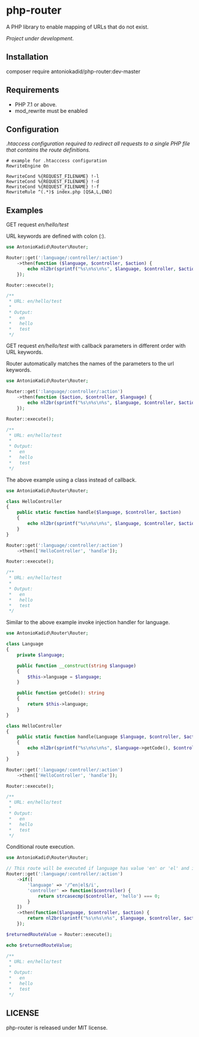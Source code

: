 # php-router

A PHP library to enable mapping of URLs that do not exist.

*Project under development.*

## Installation

composer require antoniokadid/php-router:dev-master

## Requirements

* PHP 7.1 or above.
* mod_rewrite must be enabled

## Configuration
*.htaccess configuration required to redirect all requests to a single PHP file that contains the route definitions.*

```apacheconfig
# example for .htacccess configuration
RewriteEngine On

RewriteCond %{REQUEST_FILENAME} !-l
RewriteCond %{REQUEST_FILENAME} !-d
RewriteCond %{REQUEST_FILENAME} !-f
RewriteRule ^(.*)$ index.php [QSA,L,END]
```

## Examples

GET request *en/hello/test*

URL keywords are defined with colon (:).

```php
use AntonioKadid\Router\Router;

Router::get(':language/:controller/:action')
    ->then(function ($language, $controller, $action) {
        echo nl2br(sprintf("%s\n%s\n%s", $language, $controller, $action));
    });

Router::execute();

/**
 * URL: en/hello/test
 *
 * Output:
 *   en
 *   hello
 *   test
 */
```

GET request *en/hello/test* with callback parameters in different order with URL keywords.

Router automatically matches the names of the parameters to the url keywords.

```php
use AntonioKadid\Router\Router;

Router::get(':language/:controller/:action')
    ->then(function ($action, $controller, $language) {
        echo nl2br(sprintf("%s\n%s\n%s", $language, $controller, $action));
    });

Router::execute();

/**
 * URL: en/hello/test
 *
 * Output:
 *   en
 *   hello
 *   test
 */
```

The above example using a class instead of callback.

```php
use AntonioKadid\Router\Router;

class HelloController
{
    public static function handle($language, $controller, $action)
    {
        echo nl2br(sprintf("%s\n%s\n%s", $language, $controller, $action));
    }
}

Router::get(':language/:controller/:action')
    ->then(['HelloController', 'handle']);

Router::execute();

/**
 * URL: en/hello/test
 *
 * Output:
 *   en
 *   hello
 *   test
 */
```

Similar to the above example invoke injection handler for language.

```php
use AntonioKadid\Router\Router;

class Language
{
    private $language;

    public function __construct(string $language)
    {
        $this->language = $language;
    }

    public function getCode(): string
    {
        return $this->language;
    }
}

class HelloController
{
    public static function handle(Language $language, $controller, $action)
    {
        echo nl2br(sprintf("%s\n%s\n%s", $language->getCode(), $controller, $action));
    }
}

Router::get(':language/:controller/:action')
    ->then(['HelloController', 'handle']);

Router::execute();

/**
 * URL: en/hello/test
 *
 * Output:
 *   en
 *   hello
 *   test
 */
```

Conditional route execution.

```php
use AntonioKadid\Router\Router;

// This route will be executed if language has value 'en' or 'el' and if controller has value 'hello'.
Router::get(':language/:controller/:action')
    ->if([
        'language' => '/^en|el$/i',
        'controller' => function($controller) {
            return strcasecmp($controller, 'hello') === 0;
        }
    ])
    ->then(function($language, $controller, $action) {
        return nl2br(sprintf("%s\n%s\n%s", $language, $controller, $action));
    });

$returnedRouteValue = Router::execute();

echo $returnedRouteValue;

/**
 * URL: en/hello/test
 *
 * Output:
 *   en
 *   hello
 *   test
 */
```
## LICENSE

php-router is released under MIT license.
